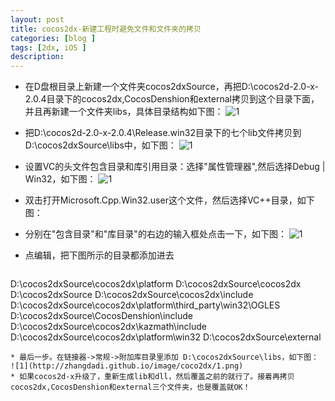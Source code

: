 ```yaml
---
layout: post
title: cocos2dx-新建工程时避免文件和文件夹的拷贝
categories: [blog ]
tags: [2dx, iOS ]
description: 
---
```




* 在D盘根目录上新建一个文件夹cocos2dxSource，再把D:\cocos2d-2.0-x-2.0.4目录下的cocos2dx,CocosDenshion和external拷贝到这个目录下面，并且再新建一个文件夹libs，具体目录结构如下图：
![1](http://zhangdadi.github.io/image/coco2dx/1.png)
* 把D:\cocos2d-2.0-x-2.0.4\Release.win32目录下的七个lib文件拷贝到D:\cocos2dxSource\libs中，如下图：
![1](http://zhangdadi.github.io/image/coco2dx/2.png)
* 设置VC的头文件包含目录和库引用目录：选择"属性管理器",然后选择Debug | Win32，如下图：
![1](http://zhangdadi.github.io/image/coco2dx/3.png)
* 双击打开Microsoft.Cpp.Win32.user这个文件，然后选择VC++目录，如下图：
* 分别在"包含目录"和"库目录"的右边的输入框处点击一下，如下图：
![1](http://zhangdadi.github.io/image/coco2dx/4.png)
* 点编辑，把下图所示的目录都添加进去

    ```
D:\cocos2dxSource\cocos2dx\platform
D:\cocos2dxSource\cocos2dx
D:\cocos2dxSource
D:\cocos2dxSource\cocos2dx\include
D:\cocos2dxSource\cocos2dx\platform\third_party\win32\OGLES
D:\cocos2dxSource\CocosDenshion\include
D:\cocos2dxSource\cocos2dx\kazmath\include
D:\cocos2dxSource\cocos2dx\platform\win32
D:\cocos2dxSource\external
```
* 最后一步。在链接器->常规->附加库目录里添加 D:\cocos2dxSource\libs，如下图：
![1](http://zhangdadi.github.io/image/coco2dx/1.png)
* 如果cocos2d-x升级了，重新生成lib和dll，然后覆盖之前的就行了。接着再拷贝cocos2dx,CocosDenshion和external三个文件夹，也是覆盖就OK！
